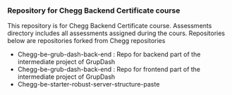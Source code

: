 ### Repository for Chegg Backend Certificate course
This repository is for Chegg Backend Certificate course.
Assessments directory includes all assessments assigned during the cours.
Repositories below are repositories forked from Chegg repositories
- Chegg-be-grub-dash-back-end : Repo for backend part of the intermediate project of GrupDash
- Chegg-be-grub-dash-back-end : Repo for frontend part of the intermediate project of GrupDash
- Chegg-be-starter-robust-server-structure-paste
